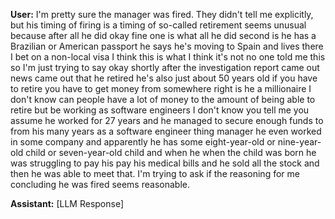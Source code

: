 **User:**
I'm pretty sure the manager was fired. They didn't tell me explicitly, but his timing of firing is a timing of so-called retirement seems unusual because after all he did okay fine one is what all he did second is he has a Brazilian or American passport he says he's moving to Spain and lives there I bet on a non-local visa I think this is what I think it's not no one told me this so I'm just trying to say okay shortly after the investigation report came out news came out that he retired he's also just about 50 years old if you have to retire you have to get money from somewhere right is he a millionaire I don't know can people have a lot of money to the amount of being able to retire but be working as software engineers I don't know you tell me you assume he worked for 27 years and he managed to secure enough funds to from his many years as a software engineer thing manager he even worked in some company and apparently he has some eight-year-old or nine-year-old child or seven-year-old child and when he when the child was born he was struggling to pay his pay his medical bills and he sold all the stock and then he was able to meet that. I'm trying to ask if the reasoning for me concluding he was fired seems reasonable. 

**Assistant:**
[LLM Response]

